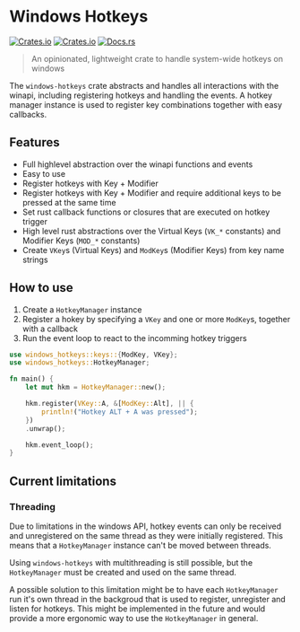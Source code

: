 # Windows Hotkeys
[![Crates.io](https://img.shields.io/crates/v/windows-hotkeys?style=flat-square)](https://crates.io/crates/windows-hotkeys)
[![Crates.io](https://img.shields.io/crates/l/windows-hotkeys?style=flat-square)](https://crates.io/crates/windows-hotkeys)
[![Docs.rs](https://img.shields.io/docsrs/windows-hotkeys?style=flat-square)](https://docs.rs/windows-hotkeys/latest/windows_hotkeys)
> An opinionated, lightweight crate to handle system-wide hotkeys on windows

The `windows-hotkeys` crate abstracts and handles all interactions with the winapi, including 
registering hotkeys and handling the events. A hotkey manager instance is used to register key
combinations together with easy callbacks.

## Features
- Full highlevel abstraction over the winapi functions and events
- Easy to use
- Register hotkeys with Key + Modifier
- Register hotkeys with Key + Modifier and require additional keys to be pressed at the same time
- Set rust callback functions or closures that are executed on hotkey trigger
- High level rust abstractions over the Virtual Keys (`VK_*` constants) and Modifier Keys 
  (`MOD_*` constants)
- Create `VKey`s (Virtual Keys) and `ModKey`s (Modifier Keys) from key name strings

## How to use

1. Create a `HotkeyManager` instance
2. Register a hokey by specifying a `VKey` and one or more `ModKey`s, together with a callback
3. Run the event loop to react to the incomming hotkey triggers

```rust
use windows_hotkeys::keys::{ModKey, VKey};
use windows_hotkeys::HotkeyManager;

fn main() {
    let mut hkm = HotkeyManager::new();

    hkm.register(VKey::A, &[ModKey::Alt], || {
        println!("Hotkey ALT + A was pressed");
    })
    .unwrap();

    hkm.event_loop();
}
```

## Current limitations

### Threading
Due to limitations in the windows API, hotkey events can only be received and unregistered on the 
same thread as they were initially registered. This means that a `HotkeyManager` instance can't be 
moved between threads. 

Using `windows-hotkeys` with multithreading is still possible, but the `HotkeyManager` must be 
created and used on the same thread.

A possible solution to this limitation might be to have each `HotkeyManager` run it's own thread in 
the backgroud that is used to register, unregister and listen for hotkeys. This might be implemented
in the future and would provide a more ergonomic way to use the `HotkeyManager` in general.

